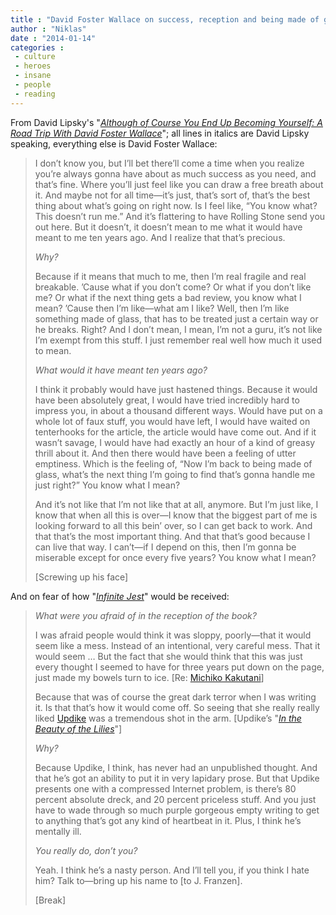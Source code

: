 ```yaml
---
title : "David Foster Wallace on success, reception and being made of glass"
author : "Niklas"
date : "2014-01-14"
categories : 
 - culture
 - heroes
 - insane
 - people
 - reading
---
```


From David Lipsky's "_[Although of Course You End Up Becoming Yourself: A Road Trip With David Foster Wallace](https://www.goodreads.com/book/show/6916961-although-of-course-you-end-up-becoming-yourself)_"; all lines in italics are David Lipsky speaking, everything else is David Foster Wallace:

> I don’t know you, but I’ll bet there’ll come a time when you realize you’re always gonna have about as much success as you need, and that’s fine. Where you’ll just feel like you can draw a free breath about it. And maybe not for all time—it’s just, that’s sort of, that’s the best thing about what’s going on right now. Is I feel like, “You know what? This doesn’t run me.” And it’s flattering to have Rolling Stone send you out here. But it doesn’t, it doesn’t mean to me what it would have meant to me ten years ago. And I realize that that’s precious.
> 
> _Why?_
> 
> Because if it means that much to me, then I’m real fragile and real breakable. ’Cause what if you don’t come? Or what if you don’t like me? Or what if the next thing gets a bad review, you know what I mean? ’Cause then I’m like—what am I like? Well, then I’m like something made of glass, that has to be treated just a certain way or he breaks. Right? And I don’t mean, I mean, I’m not a guru, it’s not like I’m exempt from this stuff. I just remember real well how much it used to mean.
> 
> _What would it have meant ten years ago?_
> 
> I think it probably would have just hastened things. Because it would have been absolutely great, I would have tried incredibly hard to impress you, in about a thousand different ways. Would have put on a whole lot of faux stuff, you would have left, I would have waited on tenterhooks for the article, the article would have come out. And if it wasn’t savage, I would have had exactly an hour of a kind of greasy thrill about it. And then there would have been a feeling of utter emptiness. Which is the feeling of, “Now I’m back to being made of glass, what’s the next thing I’m going to find that’s gonna handle me just right?” You know what I mean?
> 
> And it’s not like that I’m not like that at all, anymore. But I’m just like, I know that when all this is over—I know that the biggest part of me is looking forward to all this bein’ over, so I can get back to work. And that that’s the most important thing. And that that’s good because I can live that way. I can’t—if I depend on this, then I’m gonna be miserable except for once every five years? You know what I mean?
> 
> \[Screwing up his face\]

And on fear of how "_[Infinite Jest](https://www.goodreads.com/book/show/6759.Infinite_Jest)_" would be received:

> _What were you afraid of in the reception of the book?_
> 
> I was afraid people would think it was sloppy, poorly—that it would seem like a mess. Instead of an intentional, very careful mess. That it would seem … But the fact that she would think that this was just every thought I seemed to have for three years put down on the page, just made my bowels turn to ice. \[Re: [Michiko Kakutani](http://www.nytimes.com/1996/02/13/books/books-of-the-times-a-country-dying-of-laughter-in-1079-pages.html)\]
> 
> Because that was of course the great dark terror when I was writing it. Is that that’s how it would come off. So seeing that she really really liked [Updike](https://en.wikipedia.org/wiki/John_Updike) was a tremendous shot in the arm. \[Updike’s "[_In the Beauty of the Lilies_](https://en.wikipedia.org/wiki/In_the_Beauty_of_the_Lilies)"\]
> 
> _Why?_
> 
> Because Updike, I think, has never had an unpublished thought. And that he’s got an ability to put it in very lapidary prose. But that Updike presents one with a compressed Internet problem, is there’s 80 percent absolute dreck, and 20 percent priceless stuff. And you just have to wade through so much purple gorgeous empty writing to get to anything that’s got any kind of heartbeat in it. Plus, I think he’s mentally ill.
> 
> _You really do, don’t you?_
> 
> Yeah. I think he’s a nasty person. And I’ll tell you, if you think I hate him? Talk to—bring up his name to \[to J. Franzen\].
> 
> \[Break\]
